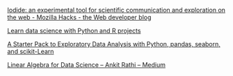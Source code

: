 [Iodide: an experimental tool for scientific communication and exploration on the web - Mozilla Hacks - the Web developer blog](https://hacks.mozilla.org/2019/03/iodide-an-experimental-tool-for-scientific-communicatiodide-for-scientific-communication-exploration-on-the-web/)

[Learn data science with Python and R projects](https://www.dataquest.io/)

[A Starter Pack to Exploratory Data Analysis with Python, pandas, seaborn, and scikit-Learn](https://towardsdatascience.com/a-starter-pack-to-exploratory-data-analysis-with-python-pandas-seaborn-and-scikit-learn-a77889485baf)

[Linear Algebra for Data Science – Ankit Rathi – Medium](https://medium.com/@rathi.ankit/linear-algebra-for-data-science-a9648b9daee0)
